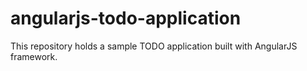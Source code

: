 # angularjs-todo-application
This repository holds a sample TODO application built with AngularJS framework.
